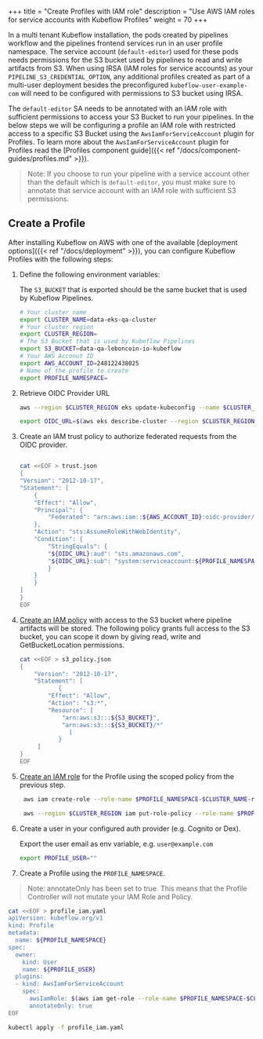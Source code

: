 +++
title = "Create Profiles with IAM role"
description = "Use AWS IAM roles for service accounts with Kubeflow Profiles"
weight = 70
+++

In a multi tenant Kubeflow installation, the pods created by pipelines workflow and the pipelines frontend services run in an user profile namespace. The service account (`default-editor`) used for these pods needs permissions for the S3 bucket used by pipelines to read and write artifacts from S3. When using IRSA (IAM roles for service accounts) as your `PIPELINE_S3_CREDENTIAL_OPTION`, any additional profiles created as part of a multi-user deployment besides the preconfigured `kubeflow-user-example-com` will need to be configured with permissions to S3 bucket using IRSA.

The `default-editor` SA needs to be annotated with an IAM role with sufficient permissions to access your S3 Bucket to run your pipelines. In the below steps we will be configuring a profile an IAM role with restricted access to a specific S3 Bucket using the `AwsIamForServiceAccount` plugin for Profiles. To learn more about the `AwsIamForServiceAccount` plugin for Profiles read the [Profiles component guide]({{< ref "/docs/component-guides/profiles.md" >}}).

> Note: If you choose to run your pipeline with a service account other than the default which is `default-editor`, you must make sure to annotate that service account with an IAM role with sufficient S3 permissions.

## Create a Profile

After installing Kubeflow on AWS with one of the available [deployment options]({{< ref "/docs/deployment" >}}), you can configure Kubeflow Profiles with the following steps:

1. Define the following environment variables:
   
   The `S3_BUCKET` that is exported should be the same bucket that is used by Kubeflow Pipelines.
   ```bash
   # Your cluster name
   export CLUSTER_NAME=data-eks-qa-cluster
   # Your cluster region
   export CLUSTER_REGION=
   # The S3 Bucket that is used by Kubeflow Pipelines
   export S3_BUCKET=data-qa-leboncoin-io-kubeflow
   # Your AWS Acconut ID
   export AWS_ACCOUNT_ID=248122438025
   # Name of the profile to create
   export PROFILE_NAMESPACE=
   ```
2. Retrieve OIDC Provider URL

   ```bash
   aws --region $CLUSTER_REGION eks update-kubeconfig --name $CLUSTER_NAME

   export OIDC_URL=$(aws eks describe-cluster --region $CLUSTER_REGION --name $CLUSTER_NAME  --query "cluster.identity.oidc.issuer" --output text | cut -c9-)
   ```

3. Create an IAM trust policy to authorize federated requests from the OIDC provider.

   ```bash

   cat <<EOF > trust.json
   {
   "Version": "2012-10-17",
   "Statement": [
       {
       "Effect": "Allow",
       "Principal": {
           "Federated": "arn:aws:iam::${AWS_ACCOUNT_ID}:oidc-provider/${OIDC_URL}"
       },
       "Action": "sts:AssumeRoleWithWebIdentity",
       "Condition": {
           "StringEquals": {
           "${OIDC_URL}:aud": "sts.amazonaws.com",
           "${OIDC_URL}:sub": "system:serviceaccount:${PROFILE_NAMESPACE}:default-editor"
           }
       }
       }
   ]
   }
   EOF
   ```

4. [Create an IAM policy](https://docs.aws.amazon.com/IAM/latest/UserGuide/access_policies_create.html) with access to the S3 bucket where pipeline artifacts will be stored. The following policy grants full access to the S3 bucket, you can scope it down by giving read, write and GetBucketLocation permissions.
    ```bash
    cat <<EOF > s3_policy.json
    {
        "Version": "2012-10-17",
        "Statement": [
               {
            "Effect": "Allow",
            "Action": "s3:*",
            "Resource": [
                "arn:aws:s3:::${S3_BUCKET}",
                "arn:aws:s3:::${S3_BUCKET}/*"
                  ]
               }
         ]
    }
    EOF
    ```
5. [Create an IAM role](https://docs.aws.amazon.com/IAM/latest/UserGuide/id_roles_create.html) for the Profile using the scoped policy from the previous step.

   ```bash
    aws iam create-role --role-name $PROFILE_NAMESPACE-$CLUSTER_NAME-role --assume-role-policy-document file://trust.json

    aws --region $CLUSTER_REGION iam put-role-policy --role-name $PROFILE_NAMESPACE-$CLUSTER_NAME-role --policy-name kf-$PROFILE_NAMESPACE-pipeline-s3 --policy-document file://s3_policy.json  
    ```

6. Create a user in your configured auth provider (e.g. Cognito or Dex).

   Export the user email as env variable, e.g. `user@example.com`

   ```bash
   export PROFILE_USER=""
   ```

7. Create a Profile using the `PROFILE_NAMESPACE`.

> Note: annotateOnly has been set to true. This means that the Profile Controller will not mutate your IAM Role and Policy.
   ```bash
   cat <<EOF > profile_iam.yaml
   apiVersion: kubeflow.org/v1
   kind: Profile
   metadata:
     name: ${PROFILE_NAMESPACE}
   spec:
     owner:
       kind: User
       name: ${PROFILE_USER}
     plugins:
     - kind: AwsIamForServiceAccount
       spec:
         awsIamRole: $(aws iam get-role --role-name $PROFILE_NAMESPACE-$CLUSTER_NAME-role --output text --query 'Role.Arn')
         annotateOnly: true
   EOF

   kubectl apply -f profile_iam.yaml
   ```